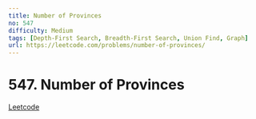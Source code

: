 ```yaml
---
title: Number of Provinces
no: 547
difficulty: Medium
tags: [Depth-First Search, Breadth-First Search, Union Find, Graph]
url: https://leetcode.com/problems/number-of-provinces/
---
```


# 547. Number of Provinces

[Leetcode](https://leetcode.com/problems/number-of-provinces/)

